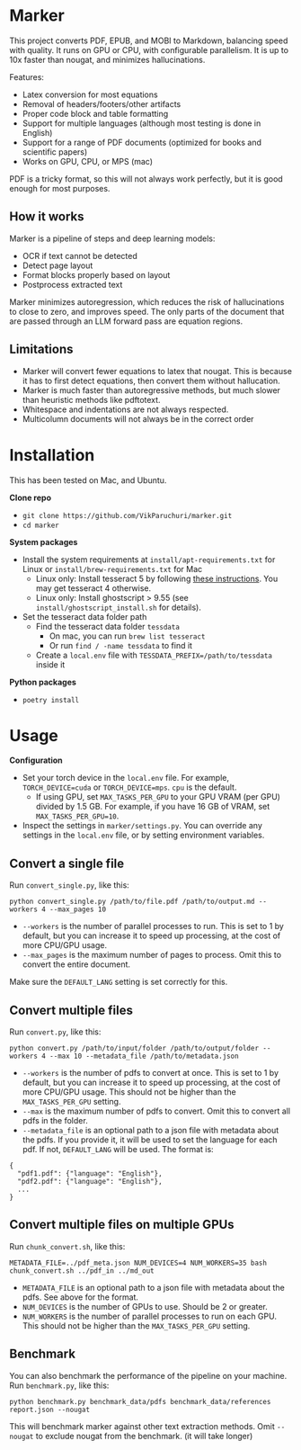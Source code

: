 # Marker

This project converts PDF, EPUB, and MOBI to Markdown, balancing speed with quality.  It runs on GPU or CPU, with configurable parallelism.  It is up to 10x faster than nougat, and minimizes hallucinations.

Features:

- Latex conversion for most equations
- Removal of headers/footers/other artifacts
- Proper code block and table formatting
- Support for multiple languages (although most testing is done in English)
- Support for a range of PDF documents (optimized for books and scientific papers)
- Works on GPU, CPU, or MPS (mac)

PDF is a tricky format, so this will not always work perfectly, but it is good enough for most purposes.

## How it works

Marker is a pipeline of steps and deep learning models:

- OCR if text cannot be detected
- Detect page layout
- Format blocks properly based on layout
- Postprocess extracted text

Marker minimizes autoregression, which reduces the risk of hallucinations to close to zero, and improves speed.  The only parts of the document that are passed through an LLM forward pass are equation regions.

## Limitations

- Marker will convert fewer equations to latex that nougat.  This is because it has to first detect equations, then convert them without hallucation.
- Marker is much faster than autoregressive methods, but much slower than heuristic methods like pdftotext.
- Whitespace and indentations are not always respected.
- Multicolumn documents will not always be in the correct order

# Installation

This has been tested on Mac, and Ubuntu.

**Clone repo**

- `git clone https://github.com/VikParuchuri/marker.git`
- `cd marker`

**System packages**

- Install the system requirements at `install/apt-requirements.txt` for Linux or `install/brew-requirements.txt` for Mac
  - Linux only: Install tesseract 5 by following [these instructions](https://notesalexp.org/tesseract-ocr/html/).  You may get tesseract 4 otherwise.
  - Linux only: Install ghostscript > 9.55 (see `install/ghostscript_install.sh` for details).
- Set the tesseract data folder path
  - Find the tesseract data folder `tessdata`
    - On mac, you can run `brew list tesseract`
    - Or run `find / -name tessdata` to find it
  - Create a `local.env` file with `TESSDATA_PREFIX=/path/to/tessdata` inside it

**Python packages**

- `poetry install`

# Usage

**Configuration**

- Set your torch device in the `local.env` file.  For example, `TORCH_DEVICE=cuda` or `TORCH_DEVICE=mps`.  `cpu` is the default.
  - If using GPU, set `MAX_TASKS_PER_GPU` to your GPU VRAM (per GPU) divided by 1.5 GB.  For example, if you have 16 GB of VRAM, set `MAX_TASKS_PER_GPU=10`.
- Inspect the settings in `marker/settings.py`.  You can override any settings in the `local.env` file, or by setting environment variables.

## Convert a single file

Run `convert_single.py`, like this:

```
python convert_single.py /path/to/file.pdf /path/to/output.md --workers 4 --max_pages 10
```

- `--workers` is the number of parallel processes to run.  This is set to 1 by default, but you can increase it to speed up processing, at the cost of more CPU/GPU usage.
- `--max_pages` is the maximum number of pages to process.  Omit this to convert the entire document.

Make sure the `DEFAULT_LANG` setting is set correctly for this.

## Convert multiple files

Run `convert.py`, like this:

```
python convert.py /path/to/input/folder /path/to/output/folder --workers 4 --max 10 --metadata_file /path/to/metadata.json
```

- `--workers` is the number of pdfs to convert at once.  This is set to 1 by default, but you can increase it to speed up processing, at the cost of more CPU/GPU usage. This should not be higher than the `MAX_TASKS_PER_GPU` setting.
- `--max` is the maximum number of pdfs to convert.  Omit this to convert all pdfs in the folder.
- `--metadata_file` is an optional path to a json file with metadata about the pdfs.  If you provide it, it will be used to set the language for each pdf.  If not, `DEFAULT_LANG` will be used. The format is:

```
{
  "pdf1.pdf": {"language": "English"},
  "pdf2.pdf": {"language": "English"},
  ...
}
```

## Convert multiple files on multiple GPUs

Run `chunk_convert.sh`, like this:

```
METADATA_FILE=../pdf_meta.json NUM_DEVICES=4 NUM_WORKERS=35 bash chunk_convert.sh ../pdf_in ../md_out
```

- `METADATA_FILE` is an optional path to a json file with metadata about the pdfs.  See above for the format.
- `NUM_DEVICES` is the number of GPUs to use.  Should be 2 or greater.
- `NUM_WORKERS` is the number of parallel processes to run on each GPU.  This should not be higher than the `MAX_TASKS_PER_GPU` setting.

## Benchmark

You can also benchmark the performance of the pipeline on your machine.  Run `benchmark.py`, like this:

```
python benchmark.py benchmark_data/pdfs benchmark_data/references report.json --nougat
```

This will benchmark marker against other text extraction methods.  Omit `--nougat` to exclude nougat from the benchmark. (it will take longer)
